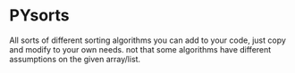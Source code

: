 # PYsorts

All sorts of different sorting algorithms you can add to your code, just copy and modify to your own needs.
not that some algorithms have different assumptions on the given array/list.
